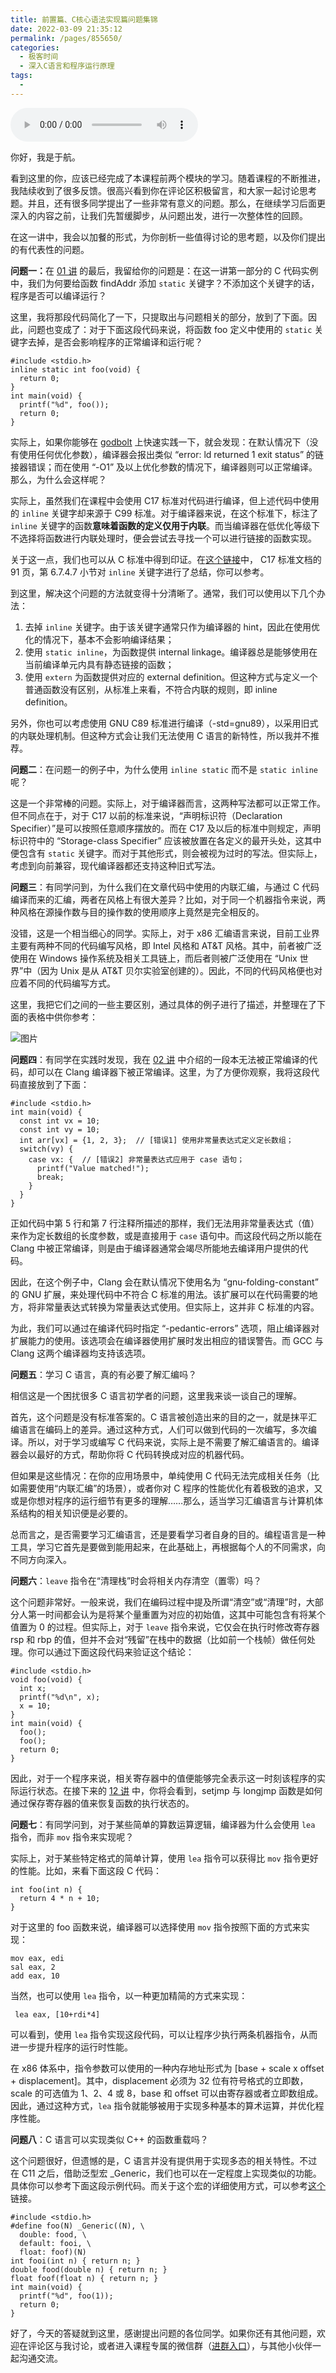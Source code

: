 ```yaml
---
title: 前置篇、C核心语法实现篇问题集锦
date: 2022-03-09 21:35:12
permalink: /pages/855650/
categories:
  - 极客时间
  - 深入C语言和程序运行原理
tags:
  - 
---
```

<audio title="课堂答疑（一）.前置篇、C核心语法实现篇问题集锦" src="https://static001.geekbang.org/resource/audio/6b/7a/6b58ab029042b77c8acf99b63cfb847a.mp3" controls="controls"></audio> 
<p>你好，我是于航。</p><p>看到这里的你，应该已经完成了本课程前两个模块的学习。随着课程的不断推进，我陆续收到了很多反馈。很高兴看到你在评论区积极留言，和大家一起讨论思考题。并且，还有很多同学提出了一些非常有意义的问题。那么，在继续学习后面更深入的内容之前，让我们先暂缓脚步，从问题出发，进行一次整体性的回顾。</p><p>在这一讲中，我会以加餐的形式，为你剖析一些值得讨论的思考题，以及你们提出的有代表性的问题。</p><p><strong>问题一：</strong>在 <a href="https://time.geekbang.org/column/article/464550">01 讲</a> 的最后，我留给你的问题是：在这一讲第一部分的 C 代码实例中，我们为何要给函数 findAddr 添加 <code>static</code> 关键字？不添加这个关键字的话，程序是否可以编译运行？</p><p>这里，我将那段代码简化了一下，只提取出与问题相关的部分，放到了下面。因此，问题也变成了：对于下面这段代码来说，将函数 foo 定义中使用的 <code>static</code> 关键字去掉，是否会影响程序的正常编译和运行呢？</p><pre><code class="language-c++">#include &lt;stdio.h&gt;
inline static int foo(void) {&nbsp;
&nbsp; return 0;
}
int main(void) {
&nbsp; printf("%d", foo());
&nbsp; return 0;&nbsp;
}
</code></pre><p>实际上，如果你能够在 <a href="https://godbolt.org">godbolt</a> 上快速实践一下，就会发现：在默认情况下（没有使用任何优化参数），编译器会报出类似 “error: ld returned 1 exit status” 的链接器错误；而在使用 “-O1” 及以上优化参数的情况下，编译器则可以正常编译。那么，为什么会这样呢？</p><!-- [[[read_end]]] --><p>实际上，虽然我们在课程中会使用 C17 标准对代码进行编译，但上述代码中使用的 <code>inline</code> 关键字却来源于 C99 标准。对于编译器来说，在这个标准下，标注了 <code>inline</code> 关键字的函数<strong>意味着函数的定义仅用于内联</strong>。而当编译器在低优化等级下不选择将函数进行内联处理时，便会尝试去寻找一个可以进行链接的函数实现。</p><p>关于这一点，我们也可以从 C 标准中得到印证。在<a href="https://web.archive.org/web/20181230041359if_/http://www.open-std.org/jtc1/sc22/wg14/www/abq/c17_updated_proposed_fdis.pdf">这个链接</a>中， C17 标准文档的 91 页，第 6.7.4.7 小节对 <code>inline</code> 关键字进行了总结，你可以参考。</p><p>到这里，解决这个问题的方法就变得十分清晰了。通常，我们可以使用以下几个办法：</p><ol>
<li>去掉 <code>inline</code> 关键字。由于该关键字通常只作为编译器的 hint，因此在使用优化的情况下，基本不会影响编译结果；</li>
<li>使用 <code>static inline</code>，为函数提供 internal linkage。编译器总是能够使用在当前编译单元内具有静态链接的函数；</li>
<li>使用 <code>extern</code> 为函数提供对应的 external definition。但这种方式与定义一个普通函数没有区别，从标准上来看，不符合内联的规则，即 inline definition。</li>
</ol><p>另外，你也可以考虑使用 GNU C89 标准进行编译（-std=gnu89），以采用旧式的内联处理机制。但这种方式会让我们无法使用 C 语言的新特性，所以我并不推荐。</p><p><strong>问题二</strong>：在问题一的例子中，为什么使用 <code>inline static</code> 而不是 <code>static inline</code> 呢？</p><p>这是一个非常棒的问题。实际上，对于编译器而言，这两种写法都可以正常工作。但不同点在于，对于 C17 以前的标准来说，“声明标识符（Declaration Specifier）”是可以按照任意顺序摆放的。而在 C17 及以后的标准中则规定，声明标识符中的 “Storage-class Specifier” 应该被放置在各定义的最开头处，这其中便包含有 <code>static</code> 关键字。而对于其他形式，则会被视为过时的写法。但实际上，考虑到向前兼容，现代编译器都还支持这种旧式写法。</p><p><strong>问题三</strong>：有同学问到，为什么我们在文章代码中使用的内联汇编，与通过 C 代码编译而来的汇编，两者在风格上有很大差异？比如，对于同一个机器指令来说，两种风格在源操作数与目的操作数的使用顺序上竟然是完全相反的。</p><p>没错，这是一个相当细心的同学。实际上，对于 x86 汇编语言来说，目前工业界主要有两种不同的代码编写风格，即 Intel 风格和 AT&amp;T 风格。其中，前者被广泛使用在 Windows 操作系统及相关工具链上，而后者则被广泛使用在 “Unix 世界”中（因为 Unix 是从 AT&amp;T 贝尔实验室创建的）。因此，不同的代码风格便也对应着不同的代码编写方式。</p><p>这里，我把它们之间的一些主要区别，通过具体的例子进行了描述，并整理在了下面的表格中供你参考：</p><p><img src="https://static001.geekbang.org/resource/image/92/e8/9207fcyyce02361252ac01c29f6e8ee8.jpg?wh=1920x833" alt="图片"></p><p><strong>问题四</strong>：有同学在实践时发现，我在 <a href="https://time.geekbang.org/column/article/465228">02 讲</a> 中介绍的一段本无法被正常编译的代码，却可以在 Clang 编译器下被正常编译。这里，为了方便你观察，我将这段代码直接放到了下面：</p><pre><code class="language-c++">#include &lt;stdio.h&gt;
int main(void) {
&nbsp; const int vx = 10;
&nbsp; const int vy = 10;
&nbsp; int arr[vx] = {1, 2, 3};&nbsp; // [错误1] 使用非常量表达式定义定长数组；
&nbsp; switch(vy) {
&nbsp; &nbsp; case vx: {&nbsp; // [错误2] 非常量表达式应用于 case 语句；
&nbsp; &nbsp; &nbsp; printf("Value matched!");
&nbsp; &nbsp; &nbsp; break;
&nbsp; &nbsp; }
&nbsp; }
}
</code></pre><p>正如代码中第 5 行和第 7 行注释所描述的那样，我们无法用非常量表达式（值）来作为定长数组的长度参数，或是直接用于 <code>case</code> 语句中。而这段代码之所以能在 Clang 中被正常编译，则是由于编译器通常会竭尽所能地去编译用户提供的代码。</p><p>因此，在这个例子中，Clang 会在默认情况下使用名为 “gnu-folding-constant” 的 GNU 扩展，来处理代码中不符合 C 标准的用法。该扩展可以在代码需要的地方，将非常量表达式转换为常量表达式使用。但实际上，这并非 C 标准的内容。</p><p>为此，我们可以通过在编译代码时指定 “-pedantic-errors” 选项，阻止编译器对扩展能力的使用。该选项会在编译器使用扩展时发出相应的错误警告。而 GCC 与 Clang 这两个编译器均支持该选项。</p><p><strong>问题五</strong>：学习 C 语言，真的有必要了解汇编吗？</p><p>相信这是一个困扰很多 C 语言初学者的问题，这里我来谈一谈自己的理解。</p><p>首先，这个问题是没有标准答案的。C 语言被创造出来的目的之一，就是抹平汇编语言在编码上的差异。通过这种方式，人们可以做到代码的一次编写，多次编译。所以，对于学习或编写 C 代码来说，实际上是不需要了解汇编语言的。编译器会以最好的方式，帮助你将 C 代码转换成对应的机器代码。</p><p>但如果是这些情况：在你的应用场景中，单纯使用 C 代码无法完成相关任务（比如需要使用“内联汇编”的场景），或者你对 C 程序的性能优化有着极致的追求，又或是你想对程序的运行细节有更多的理解……那么，适当学习汇编语言与计算机体系结构的相关知识便是必要的。</p><p>总而言之，是否需要学习汇编语言，还是要看学习者自身的目的。编程语言是一种工具，学习它首先是要做到能用起来，在此基础上，再根据每个人的不同需求，向不同方向深入。</p><p><strong>问题六</strong>：<code>leave</code> 指令在“清理栈”时会将相关内存清空（置零）吗？</p><p>这个问题非常好。一般来说，我们在编码过程中提及所谓“清空”或“清理”时，大部分人第一时间都会认为是将某个量重置为对应的初始值，这其中可能包含有将某个值置为 0 的过程。但实际上，对于 <code>leave</code> 指令来说，它仅会在执行时修改寄存器 rsp 和 rbp 的值，但并不会对“残留”在栈中的数据（比如前一个栈帧）做任何处理。你可以通过下面这段代码来验证这个结论：</p><pre><code class="language-c++">#include &lt;stdio.h&gt;
void foo(void) {
&nbsp; int x;
&nbsp; printf("%d\n", x);
&nbsp; x = 10;
}
int main(void) {
&nbsp; foo();
&nbsp; foo();
&nbsp; return 0;
}
</code></pre><p>因此，对于一个程序来说，相关寄存器中的值便能够完全表示这一时刻该程序的实际运行状态。在接下来的 <a href="https://time.geekbang.org/column/article/475867">12 讲</a> 中，你将会看到，setjmp 与 longjmp 函数是如何通过保存寄存器的值来恢复函数的执行状态的。</p><p><strong>问题七</strong>：有同学问到，对于某些简单的算数运算逻辑，编译器为什么会使用 <code>lea</code> 指令，而非 <code>mov</code> 指令来实现呢？</p><p>实际上，对于某些特定格式的简单计算，使用 <code>lea</code> 指令可以获得比 <code>mov</code> 指令更好的性能。比如，来看下面这段 C 代码：</p><pre><code class="language-c++">int foo(int n) {
&nbsp; return 4 * n + 10;
}
</code></pre><p>对于这里的 foo 函数来说，编译器可以选择使用 <code>mov</code> 指令按照下面的方式来实现：</p><pre><code class="language-c++">mov eax, edi
sal eax, 2
add eax, 10
</code></pre><p>当然，也可以使用 <code>lea</code> 指令，以一种更加精简的方式来实现：</p><pre><code class="language-c++">&nbsp;lea&nbsp;eax, [10+rdi*4]
</code></pre><p>可以看到，使用 <code>lea</code> 指令实现这段代码，可以让程序少执行两条机器指令，从而进一步提升程序的运行时性能。</p><p>在 x86 体系中，指令参数可以使用的一种内存地址形式为 [base + scale x offset + displacement]。其中，displacement 必须为 32 位有符号格式的立即数，scale 的可选值为 1、2、4 或 8，base 和 offset 可以由寄存器或者立即数组成。因此，通过这种方式，<code>lea</code> 指令就能够被用于实现多种基本的算术运算，并优化程序性能。</p><p><strong>问题八</strong>：C 语言可以实现类似 C++ 的函数重载吗？</p><p>这个问题很好，但遗憾的是，C 语言并没有提供用于实现多态的相关特性。不过在 C11 之后，借助泛型宏 _Generic，我们也可以在一定程度上实现类似的功能。具体你可以参考下面这段示例代码。而关于这个宏的详细使用方式，可以参考<a href="https://www.geeksforgeeks.org/_generic-keyword-c">这个</a>链接。</p><pre><code class="language-c++">#include &lt;stdio.h&gt;
#define foo(N) _Generic((N), \
&nbsp; double: food, \
&nbsp; default: fooi, \
&nbsp; float: foof)(N)
int fooi(int n) { return n; }
double food(double n) { return n; }
float foof(float n) { return n; }
int main(void) {
&nbsp; printf("%d", foo(1));
&nbsp; return 0;
}
</code></pre><p>好了，今天的答疑就到这里，感谢提出问题的各位同学。如果你还有其他问题，欢迎在评论区与我讨论，或者进入课程专属的微信群（<a href="https://jinshuju.net/f/bM22Xp">进群入口</a>），与其他小伙伴一起沟通交流。</p>